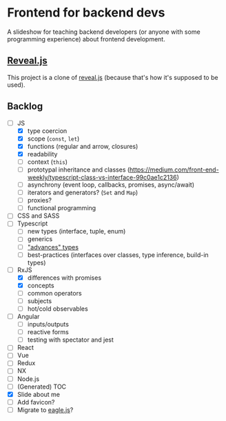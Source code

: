 # Frontend for backend devs

A slideshow for teaching backend developers (or anyone with some programming experience) about frontend development.

## [Reveal.js](https://github.com/hakimel/reveal.js)
This project is a clone of [reveal.js](https://github.com/hakimel/reveal.js) (because that's how it's supposed to be used).

## Backlog

- [ ] JS
  - [x] type coercion
  - [x] scope (`const`, `let`)
  - [x] functions (regular and arrow, closures)
  - [x] readability
  - [ ] context (`this`)
  - [ ] prototypal inheritance and classes (https://medium.com/front-end-weekly/typescript-class-vs-interface-99c0ae1c2136)
  - [ ] asynchrony (event loop, callbacks, promises, async/await)
  - [ ] iterators and generators? (`Set` and `Map`)
  - [ ] proxies?
  - [ ] functional programming
- [ ] CSS and SASS
- [ ] Typescript
  - [ ] new types (interface, tuple, enum)
  - [ ] generics
  - [ ] ["advances" types](https://www.typescriptlang.org/docs/handbook/advanced-types.html)
  - [ ] best-practices (interfaces over classes, type inference, build-in types)
- [ ] RxJS
  - [x] differences with promises
  - [x] concepts
  - [ ] common operators
  - [ ] subjects
  - [ ] hot/cold observables
- [ ] Angular
  - [ ] inputs/outputs
  - [ ] reactive forms
  - [ ] testing with spectator and jest
- [ ] React
- [ ] Vue
- [ ] Redux
- [ ] NX
- [ ] Node.js
- [ ] (Generated) TOC
- [x] Slide about me
- [ ] Add favicon?
- [ ] Migrate to [eagle.js](https://zulko.github.io/eaglejs-demo/#/)?
